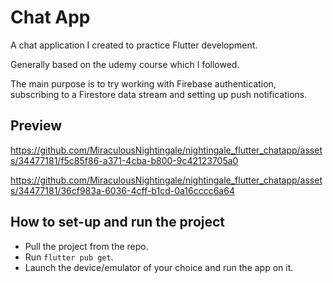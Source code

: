 # Chat App

A chat application I created to practice Flutter development.

Generally based on the udemy course which I followed.

The main purpose is to try working with Firebase authentication, subscribing to a Firestore data stream and setting up push notifications.

## Preview

https://github.com/MiraculousNightingale/nightingale_flutter_chatapp/assets/34477181/f5c85f86-a371-4cba-b800-9c42123705a0

https://github.com/MiraculousNightingale/nightingale_flutter_chatapp/assets/34477181/36cf983a-6036-4cff-b1cd-0a16cccc6a64

## How to set-up and run the project

- Pull the project from the repo.
- Run `flutter pub get`.
- Launch the device/emulator of your choice and run the app on it.
